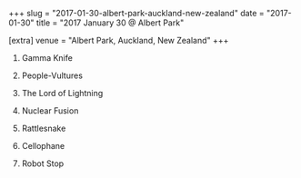 +++
slug = "2017-01-30-albert-park-auckland-new-zealand"
date = "2017-01-30"
title = "2017 January 30 @ Albert Park"

[extra]
venue = "Albert Park, Auckland, New Zealand"
+++

 1. Gamma Knife

 2. People-Vultures

 3. The Lord of Lightning

 4. Nuclear Fusion

 5. Rattlesnake

 6. Cellophane

 7. Robot Stop


